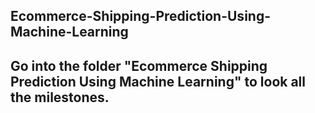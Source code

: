 ## Ecommerce-Shipping-Prediction-Using-Machine-Learning
## Go into the folder "Ecommerce Shipping Prediction Using Machine Learning" to look all the milestones.
